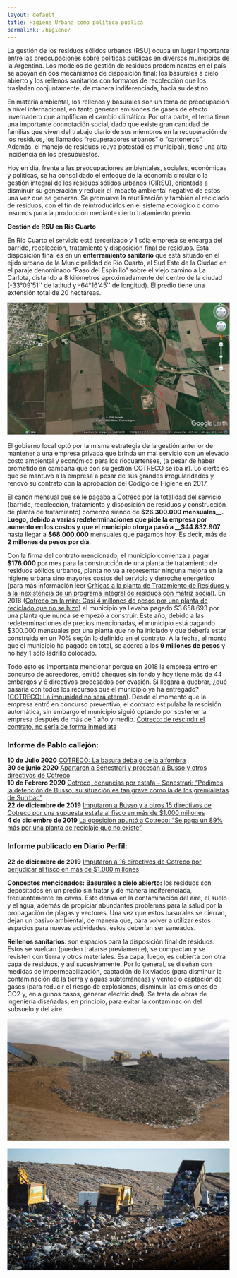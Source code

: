 ```yaml
---
layout: default
title: Higiene Urbana como política pública
permalink: /higiene/
---
```

La gestión de los residuos sólidos urbanos (RSU) ocupa un lugar importante entre las preocupaciones sobre políticas públicas en diversos municipios de la Argentina. Los modelos de gestión de residuos predominantes en el país se apoyan en dos mecanismos de disposición final: los basurales a cielo abierto y los rellenos sanitarios con formatos de recolección que los trasladan conjuntamente, de manera indiferenciada, hacia su destino.

En materia ambiental, los rellenos y basurales son un tema de preocupación a nivel internacional, en tanto generan emisiones de gases de efecto invernadero que amplifican el cambio climático. Por otra parte, el tema tiene una importante connotación social, dado que existe gran cantidad de familias que viven del trabajo diario de sus miembros en la recuperación de los residuos, los llamados “recuperadores urbanos” o “cartoneros”. Además, el manejo de residuos (cuya potestad es municipal), tiene una alta incidencia en los presupuestos.

Hoy en día, frente a las preocupaciones ambientales, sociales, económicas y políticas, se ha consolidado el enfoque de la economía circular o la gestión integral de los residuos sólidos urbanos (GIRSU), orientada a disminuir su generación y reducir el impacto ambiental negativo de estos una vez que se generan. Se promueve la reutilización y también el reciclado de residuos, con el fin de reintroducirlos en el sistema ecológico o como insumos para la producción mediante cierto tratamiento previo.

__Gestión de RSU en Río Cuarto__

En Río Cuarto el servicio está tercerizado y 1 sóla empresa se encarga del barrido, recolección, tratamiento y disposición final de residuos. Esta disposición final es en un __enterramiento sanitario__ que está situado en el ejido urbano de la Municipalidad de Río Cuarto, al Sud Este de la Ciudad en el paraje denominado “Paso del Espinillo” sobre el viejo camino a La Carlota, distando a 8 kilómetros aproximadamente del centro de la ciudad (-33°09'51'' de latitud y -64°16'45'' de longitud). El predio tiene una extensión total de 20 hectáreas.

![enlace en línea](/img/enterramiento3.png)

El gobierno local optó por la misma estrategia de la gestión anterior de mantener a una empresa privada que brinda un mal servicio con un elevado costo ambiental y económico para los riocuartenses, (a pesar de haber prometido en campaña que con su gestión COTRECO se iba ir). Lo cierto es que se mantuvo a la empresa a pesar de sus grandes irregularidades y renovó su contrato con la aprobación del Código de Higiene en 2017.  

El canon mensual que se le pagaba a Cotreco por la totalidad del servicio (barrido, recolección, tratamiento y disposición de residuos y construcción de planta de tratamiento) comenzó siendo de __$26.300.000 mensuales__. Luego, debido a varias redeterminaciones que pide la empresa por aumento en los costos y que el municipio otorga pasó a __$44.832.907__ hasta llegar a __$68.000.000__ mensuales que pagamos hoy. Es decir, más de __2 millones de pesos por día__.

Con la firma del contrato mencionado, el municipio comienza a pagar __$176.000__ por mes para la construcción de una planta de tratamiento de residuos sólidos urbanos, planta no va a representar ninguna mejora en la higiene urbana sino mayores costos del servicio y derroche energético (para más información leer [Críticas a la planta de Tratamiento de Residuos y a la inexistencia de un programa integral de residuos con matriz social](https://respeto.org.ar/2019/11/01/audiencia_cotreco/)). En 2018 ([Cotreco en la mira: Casi 4 millones de pesos por una planta de reciclado que no se hizo](https://www.telediariodigital.net/2018/12/cotreco-en-la-mira-casi-4-millones-de-pesos-por-una-planta-de-reciclado-que-no-se-hizo/)) el municipio ya llevaba pagado $3.658.693 por una planta que nunca se empezó a construir. Este año, debido a las redeterminaciones de precios mencionadas, el municipio está pagando $300.000 mensuales por una planta que no ha iniciado y que debería estar construida en un 70% según lo definido en el contrato. A la fecha, el monto que el municipio ha pagado en total, se acerca a los __9 millones de pesos__ y no hay 1 sólo ladrillo colocado.

Todo esto es importante mencionar porque en 2018 la empresa entró en concurso de acreedores, emitió cheques sin fondo y hoy tiene más de 44 embargos y 6 directivos procesados por evasión. Si llegara a quebrar, ¿qué pasaría con todos los recursos que el municipio ya ha entregado? ([COTRECO: La impunidad no será eterna](http://www.retruco.com.ar/cotreco-la-impunidad-no-sera-eterna/)). Desde el momento que la empresa entró en concurso preventivo, el contrato estipulaba la rescisión automática, sin embargo el municipio siguió optando por sostener la empresa después de más de 1 año y medio.
[Cotreco: de rescindir el contrato, no sería de forma inmediata](https://www.puntal.com.ar/cotreco-rescindir-el-contrato-no-seria-forma-inmediata-n31059)

### Informe de Pablo callejón:

__10 de Julio 2020__ [COTRECO: La basura debajo de la alfombra](http://postercentral.com.ar/2020/07/10/la-basura-debajo-de-la-alfombra/)  
__30 de junio 2020__ [Apartaron a Senestrari y procesan a Busso y otros directivos de Cotreco](http://postercentral.com.ar/2020/06/30/apartaron-a-senestrari-y-procesan-a-busso-y-otros-directivos-de-cotreco/)  
__10 de Febrero 2020__ [Cotreco, denuncias por estafa – Senestrari: “Pedimos la detención de Busso, su situación es tan grave como la de los gremialistas de Surrbac”](http://postercentral.com.ar/2020/02/10/cotreco-denuncias-por-estafa-senestrari-pedimos-la-detencion-de-busso-su-situacion-es-tan-grave-como-la-de-los-gremialistas-de-surrbac/)  
__22 de diciembre de 2019__ [Imputaron a Busso y a otros 15 directivos de Cotreco por una supuesta estafa al fisco en más de $1.000 millones](http://postercentral.com.ar/2019/12/22/imputaron-a-busso-y-a-otros-15-directivos-de-cotreco-por-una-supuesta-estafa-al-fisco-en-mas-de-1-000-millones/)  
__4 de diciembre de 2019__ [La oposición apuntó a Cotreco: “Se paga un 89% más por una planta de reciclaje que no existe”](http://postercentral.com.ar/2019/12/04/la-oposicion-apunto-a-cotreco-se-paga-un-89-mas-por-una-planta-de-reciclaje-que-no-existe/)  

### Informe publicado en Diario Perfil:
__22 de diciembre de 2019__ [Imputaron a 16 directivos de Cotreco por perjudicar al fisco en más de $1.000 millones ](https://www.perfil.com/noticias/cordoba/imputaron-a-16-directivos-de-cotreco-por-perjudicar-al-fisco-en-mas-de-1000-millones.phtml)



__Conceptos mencionados:__
__Basurales a cielo abierto:__ los residuos son depositados en un predio sin tratar y de manera indiferenciada, frecuentemente en cavas. Esto deriva en la contaminación del aire, el suelo y el agua, además de propiciar abundantes problemas para la salud por la propagación de plagas y vectores. Una vez que estos basurales se cierran, dejan un pasivo ambiental, de manera que, para volver a utilizar estos espacios para nuevas actividades, estos deberían ser saneados.

__Rellenos sanitarios__: son espacios para la disposición final de residuos. Estos se vuelcan (pueden tratarse previamente), se compactan y se revisten con tierra y otros materiales. Esa capa, luego, es cubierta con otra capa de residuos, y así sucesivamente. Por lo general, se diseñan con medidas de impermeabilización, captación de lixiviados (para disminuir la contaminación de la tierra y aguas subterráneas) y venteo o captación de gases (para reducir el riesgo de explosiones, disminuir las emisiones de CO2 y, en algunos casos, generar electricidad). Se trata de obras de ingeniería diseñadas, en principio, para evitar la contaminación del subsuelo y del aire.

![enlace en línea](/img/enterramiento.png)

![enlace en línea](/img/enterramiento2.png)
